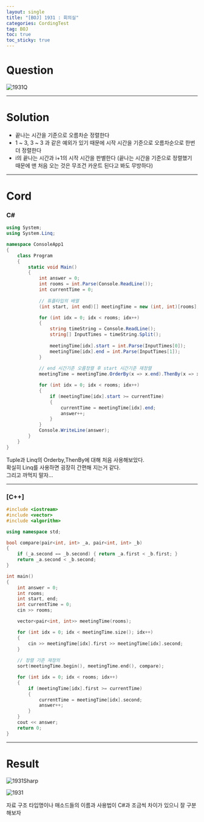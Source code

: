 ```yaml
---
layout: single
title: "[BOJ] 1931 : 회의실"
categories: CordingTest
tag: BOJ
toc: true
toc_sticky: true
---
```


# Question
![1931Q](https://user-images.githubusercontent.com/97664446/169690152-5bf43809-3856-41bd-8923-6a456c091eee.PNG)
***

# Solution
- 끝나는 시간을 기준으로 오름차순 정렬한다
- 1 ~ 3, 3 ~ 3 과 같은 예외가 있기 때문에 시작 시간을 기준으로 오름차순으로 한번더 정렬한다
- i의 끝나는 시간과  i+1의 시작 시간을 판별한다
(끝나는 시간을 기준으로 정렬했기 때문에 맨 처음 오는 것은 무조건 카운트 된다고 봐도 무방하다)
***

# Cord
### C#
```c#
using System;
using System.Linq;

namespace ConsoleApp1
{
    class Program
    {
        static void Main()
        {
            int answer = 0;
            int rooms = int.Parse(Console.ReadLine());  
            int currentTime = 0;
			
            // 튜플타입의 배열
            (int start, int end)[] meetingTime = new (int, int)[rooms];

            for (int idx = 0; idx < rooms; idx++)
            {
                string timeString = Console.ReadLine();
                string[] InputTimes = timeString.Split();
                
                meetingTime[idx].start = int.Parse(InputTimes[0]);
                meetingTime[idx].end = int.Parse(InputTimes[1]);
            }
            
			// end 시간기준 오름정렬 후 start 시간기준 재정렬  
            meetingTime = meetingTime.OrderBy(x => x.end).ThenBy(x => x.start).ToArray();

            for (int idx = 0; idx < rooms; idx++)
            {
                if (meetingTime[idx].start >= currentTime)
                {
                    currentTime = meetingTime[idx].end;
                    answer++;
                }
            }
            Console.WriteLine(answer);
        }
    }
}
```

Tuple과 Linq의 Orderby,ThenBy에 대해 처음 사용해보았다. <br>
확실히 Linq를 사용하면 굉장히 간편해 지는거 같다. <br>
그리고 까먹지 말자... 

***

### [C++]

```c++
#include <iostream>
#include <vector>
#include <algorithm>

using namespace std;

bool compare(pair<int, int> _a, pair<int, int> _b)
{
    if (_a.second == _b.second) { return _a.first < _b.first; }
    return _a.second < _b.second;
}

int main()
{
    int answer = 0;
    int rooms;
    int start, end;
    int currentTime = 0;
    cin >> rooms;

    vector<pair<int, int>> meetingTime(rooms);

    for (int idx = 0; idx < meetingTime.size(); idx++)
    {
        cin >> meetingTime[idx].first >> meetingTime[idx].second;
    }
    
    // 정렬 기준 재정의
    sort(meetingTime.begin(), meetingTime.end(), compare);

    for (int idx = 0; idx < rooms; idx++)
    {
        if (meetingTime[idx].first >= currentTime)
        {
            currentTime = meetingTime[idx].second;
            answer++;
        }
    }
    cout << answer;
    return 0;
}
```
***
# Result
![1931Sharp](https://user-images.githubusercontent.com/97664446/168411981-2ba451d6-31a0-4a56-8fea-0db59f05c72b.png)

![1931](https://user-images.githubusercontent.com/97664446/168411980-679c65d6-e4ed-45e8-b4e0-0fab4c052eb7.PNG)

자료 구조 타입명이나 매소드들의 이름과 사용법이 C#과 조금씩 차이가 있으니 잘 구분해보자